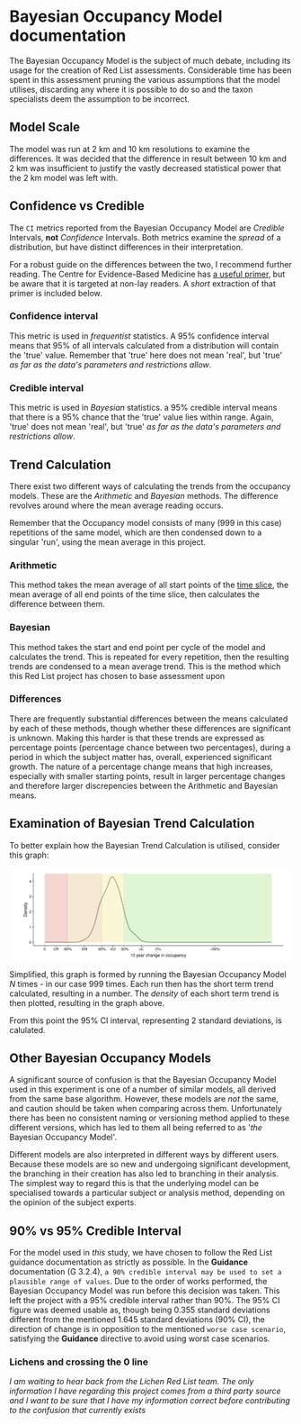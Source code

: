 # Bayesian Occupancy Model documentation
The Bayesian Occupancy Model is the subject of much debate, including its usage for the creation of Red List assessments. Considerable time has been spent in this assessment pruning the various assumptions that the model utilises, discarding any where it is possible to do so and the taxon specialists deem the assumption to be incorrect.

## Model Scale
The model was run at 2 km and 10 km resolutions to examine the differences. It was decided that the difference in result between 10 km and 2 km was insufficient to justify the vastly decreased statistical power that the 2 km model was left with.

## Confidence vs Credible
The `CI` metrics reported from the Bayesian Occupancy Model are *Credible* Intervals, **not** *Confidence* Intervals. Both metrics examine the *spread* of a distribution, but have distinct differences in their interpretation.

For a robust guide on the differences between the two, I recommend further reading. The Centre for Evidence-Based Medicine has [a useful primer](https://www.cebm.ox.ac.uk/news/views/should-e-be-using-credible-intervals-more-routinely), but be aware that it is targeted at non-lay readers. A *short* extraction of that primer is included below.

### Confidence interval
This metric is used in *frequentist* statistics. A 95% confidence interval means that 95% of all intervals calculated from a distribution will contain the 'true' value. Remember that 'true' here does not mean 'real', but 'true' *as far as the data's parameters and restrictions allow*.

### Credible interval
This metric is used in *Bayesian* statistics. a 95% credible interval means that there is a 95% chance that the 'true' value lies within range. Again, 'true' does not mean 'real', but 'true' *as far as the data's parameters and restrictions allow*.

## Trend Calculation
There exist two different ways of calculating the trends from the occupancy models. These are the *Arithmetic* and *Bayesian* methods. The difference revolves around where the mean average reading occurs.

Remember that the Occupancy model consists of many (999 in this case) repetitions of the same model, which are then condensed down to a singular 'run', using the mean average in this project.

### Arithmetic
This method takes the mean average of all start points of the [time slice](./glossary.md#slice), the mean average of all end points of the time slice, then calculates the difference between them.

### Bayesian
This method takes the start and end point per cycle of the model and calculates the trend. This is repeated for every repetition, then the resulting trends are condensed to a mean average trend. This is the method which this Red List project has chosen to base assessment upon

### Differences
There are frequently substantial differences between the means calculated by each of these methods, though whether these differences are significant is unknown. Making this harder is that these trends are expressed as percentage points (percentage chance between two percentages), during a period in which the subject matter has, overall, experienced significant growth. The nature of a percentage change means that high increases, especially with smaller starting points, result in larger percentage changes and therefore larger discrepencies between the Arithmetic and Bayesian means.

## Examination of Bayesian Trend Calculation
To better explain how the Bayesian Trend Calculation is utilised, consider this graph:

![image](./diagrams/bom_dist_graph.png)

Simplified, this graph is formed by running the Bayesian Occupancy Model *N* times - in our case 999 times. Each run then has the short term trend calculated, resulting in a number. The *density* of each short term trend is then plotted, resulting in the graph above.

From this point the 95% CI interval, representing 2 standard deviations, is calulated.

## Other Bayesian Occupancy Models
A significant source of confusion is that the Bayesian Occupancy Model used in this experiment is one of a number of similar models, all derived from the same base algorithm. However, these models are *not* the same, and caution should be taken when comparing across them. Unfortunately there has been no consistent naming or versioning method applied to these different versions, which has led to them all being referred to as '*the* Bayesian Occupancy Model'.

Different models are also interpreted in different ways by different users. Because these models are so new and undergoing significant development, the branching in their creation has also led to branching in their analysis. The simplest way to regard this is that the underlying model can be specialised towards a particular subject or analysis method, depending on the opinion of the subject experts.

## 90% vs 95% Credible Interval

For the model used in *this* study, we have chosen to follow the Red List guidance documentation as strictly as possible. In the **Guidance** documentation (G 3.2.4), `a 90% credible interval may be used to set a plausible range of values`. Due to the order of works performed, the Bayesian Occupancy Model was run before this decision was taken. This left the project with a 95% credible interval rather than 90%. The 95% CI figure was deemed usable as, though being 0.355 standard deviations different from the mentioned 1.645 standard deviations (90% CI), the direction of change is in opposition to the mentioned `worse case scenario`, satisfying the **Guidance** directive to avoid using worst case scenarios.

### Lichens and crossing the 0 line
*I am waiting to hear back from the Lichen Red List team. The only information I have regarding this project comes from a third party source and I want to be sure that I have my information correct before contributing to the confusion that currently exists*